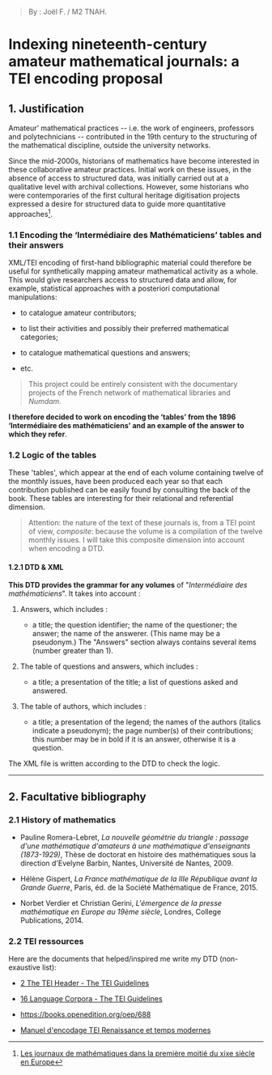 > By : Joël F. / M2 TNAH.

# Indexing nineteenth-century amateur mathematical journals: a TEI encoding proposal

## 1. Justification

Amateur’ mathematical practices -- i.e. the work of engineers, professors and polytechnicians -- contributed in the 19th century to the structuring of the mathematical discipline, outside the university networks. 

Since the mid-2000s, historians of mathematics have become interested in these collaborative amateur practices. Initial work on these issues, in the absence of access to structured data, was initially carried out at a qualitative level with archival collections. However, some historians who were contemporaries of the first cultural heritage digitisation projects expressed a desire for structured data to guide more quantitative approaches[^1].

### 1.1 Encoding the ‘Intermédiaire des Mathématiciens’ tables and their answers

XML/TEI encoding of first-hand bibliographic material could therefore be useful for synthetically mapping amateur mathematical activity as a whole. This would give researchers access to structured data and allow, for example, statistical approaches with a posteriori computational manipulations:

- to catalogue amateur contributors;

- to list their activities and possibly their preferred mathematical categories;

- to catalogue mathematical questions and answers;

- etc.

> This project could be entirely consistent with the documentary projects of the French network of mathematical libraries and *Numdam*.

**I therefore decided to work on encoding the ‘tables’ from the 1896 ‘Intermédiaire des mathématiciens’ and an example of the answer to which they refer**.

### 1.2 Logic of the tables

These 'tables', which appear at the end of each volume containing twelve of the monthly issues, have been produced each year so that each contribution published can be easily found by consulting the back of the book. These tables are interesting for their relational and referential dimension.

> Attention: the nature of the text of these journals is, from a TEI point of view, *composite*: because the volume is a compilation of the twelve monthly issues. I will take this composite dimension into account when encoding a DTD.

#### 1.2.1 DTD & XML

**This DTD provides the grammar for any volumes** of "*Intermédiaire des mathématiciens*". It takes into account :

1. Answers, which includes :
   
   - a title; the question identifier; the name of the questioner; the answer; the name of the answerer. (This name may be a pseudonym.) The "Answers" section always contains several items (number greater than 1).

2. The table of questions and answers, which includes :
   
   - a title; a presentation of the title; a list of questions asked and answered.

3. The table of authors, which includes :
   
   - a title; a presentation of the legend; the names of the authors (italics indicate a pseudonym); the page number(s) of their contributions; this number may be in bold if it is an answer, otherwise it is a question.

The XML file is written according to the DTD to check the logic.

---

## 2. Facultative bibliography

### 2.1 History of mathematics

- Pauline Romera-Lebret, *La nouvelle géométrie du triangle : passage d'une mathématique d'amateurs à une mathématique d'enseignants (1873-1929)*, Thèse de doctorat en histoire des mathématiques sous la direction d'Evelyne Barbin, Nantes, Université de Nantes, 2009.

- Hélène Gispert, *La France mathématique de la IIIe République avant la Grande Guerre*, Paris, éd. de la Société Mathématique de France, 2015.

- Norbet Verdier et Christian Gerini, *L'émergence de la presse mathématique en Europe au 19ème siècle*, Londres, College Publications, 2014.

### 2.2 TEI ressources

Here are the documents that helped/inspired me write my DTD (non-exaustive list):

- [2 The TEI Header - The TEI Guidelines](https://tei-c.org/release/doc/tei-p5-doc/fr/html/HD.html#HD11)

- [16 Language Corpora - The TEI Guidelines](https://tei-c.org/release/doc/tei-p5-doc/en/html/CC.html#CCDEF)

- https://books.openedition.org/oep/688

- [Manuel d'encodage TEI Renaissance et temps modernes](http://www.bvh.univ-tours.fr/XML-TEI/ManuelWeb/Manuel_TEI_BVH.html)

[^1]: [Les journaux de mathématiques dans la première moitié du xixe siècle en Europe](https://journals.openedition.org/philosophiascientiae/297#bodyftn32)
